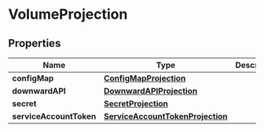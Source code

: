 

# VolumeProjection

## Properties

Name | Type | Description | Notes
------------ | ------------- | ------------- | -------------
**configMap** | [**ConfigMapProjection**](ConfigMapProjection.md) |  |  [optional]
**downwardAPI** | [**DownwardAPIProjection**](DownwardAPIProjection.md) |  |  [optional]
**secret** | [**SecretProjection**](SecretProjection.md) |  |  [optional]
**serviceAccountToken** | [**ServiceAccountTokenProjection**](ServiceAccountTokenProjection.md) |  |  [optional]



